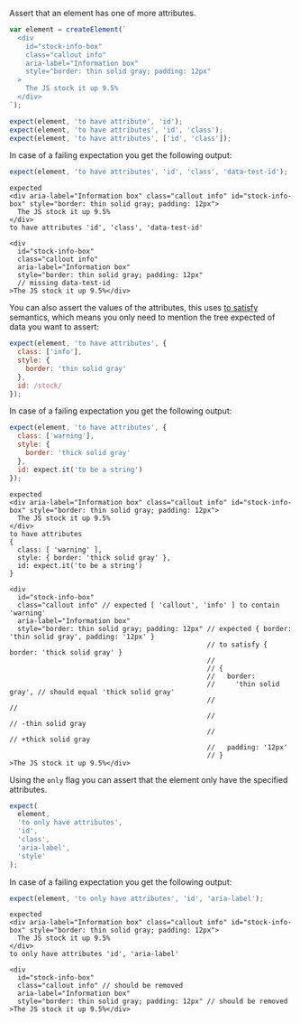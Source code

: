 Assert that an element has one of more attributes.

```js
var element = createElement(`
  <div
    id="stock-info-box"
    class="callout info"
    aria-label="Information box"
    style="border: thin solid gray; padding: 12px"
  >
    The JS stock it up 9.5%
  </div>
`);

expect(element, 'to have attribute', 'id');
expect(element, 'to have attributes', 'id', 'class');
expect(element, 'to have attributes', ['id', 'class']);
```

In case of a failing expectation you get the following output:

```js
expect(element, 'to have attributes', 'id', 'class', 'data-test-id');
```

```output
expected
<div aria-label="Information box" class="callout info" id="stock-info-box" style="border: thin solid gray; padding: 12px">
  The JS stock it up 9.5%
</div>
to have attributes 'id', 'class', 'data-test-id'

<div
  id="stock-info-box"
  class="callout info"
  aria-label="Information box"
  style="border: thin solid gray; padding: 12px"
  // missing data-test-id
>The JS stock it up 9.5%</div>
```

You can also assert the values of the attributes, this uses [to
satisfy](http://unexpected.js.org/assertions/any/to-satisfy) semantics, which
means you only need to mention the tree expected of data you want to assert:

```js
expect(element, 'to have attributes', {
  class: ['info'],
  style: {
    border: 'thin solid gray'
  },
  id: /stock/
});
```

In case of a failing expectation you get the following output:

```js
expect(element, 'to have attributes', {
  class: ['warning'],
  style: {
    border: 'thick solid gray'
  },
  id: expect.it('to be a string')
});
```

```output
expected
<div aria-label="Information box" class="callout info" id="stock-info-box" style="border: thin solid gray; padding: 12px">
  The JS stock it up 9.5%
</div>
to have attributes
{
  class: [ 'warning' ],
  style: { border: 'thick solid gray' },
  id: expect.it('to be a string')
}

<div
  id="stock-info-box"
  class="callout info" // expected [ 'callout', 'info' ] to contain 'warning'
  aria-label="Information box"
  style="border: thin solid gray; padding: 12px" // expected { border: 'thin solid gray', padding: '12px' }
                                                 // to satisfy { border: 'thick solid gray' }
                                                 //
                                                 // {
                                                 //   border:
                                                 //     'thin solid gray', // should equal 'thick solid gray'
                                                 //                        //
                                                 //                        // -thin solid gray
                                                 //                        // +thick solid gray
                                                 //   padding: '12px'
                                                 // }
>The JS stock it up 9.5%</div>
```

Using the `only` flag you can assert that the element only have the specified attributes.

```js
expect(
  element,
  'to only have attributes',
  'id',
  'class',
  'aria-label',
  'style'
);
```

In case of a failing expectation you get the following output:

```js
expect(element, 'to only have attributes', 'id', 'aria-label');
```

```output
expected
<div aria-label="Information box" class="callout info" id="stock-info-box" style="border: thin solid gray; padding: 12px">
  The JS stock it up 9.5%
</div>
to only have attributes 'id', 'aria-label'

<div
  id="stock-info-box"
  class="callout info" // should be removed
  aria-label="Information box"
  style="border: thin solid gray; padding: 12px" // should be removed
>The JS stock it up 9.5%</div>
```
